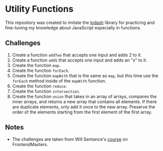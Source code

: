 # Utility Functions

This repository was created to imitate the [lodash](https://www.npmjs.com/package/lodash) library for practicing and fine-tuning my knowledge about JavaScript especially in functions.

## Challenges

1. Create a function `addTwo` that accepts one input and adds 2 to it.
2. Create a function `addS` that accepts one input and adds an "s" to it.
3. Create the function `map`.
4. Create the function `forEach`.
5. Create the function `mapWith` that is the same as `map`, but this time use the `forEach` method inside of the `mapWith` function.
6. Create the function `reduce`.
7. Create the function `intersection`.
8. Create the function `union` that takes in an array of arrays, compares the inner arrays, and returns a new array that contains all elements. If there are duplicate elements, only add it once to the new array. Preserve the order of the elements starting from the first element of the first array.

## Notes

- The challenges are taken from Will Sentance's [course](https://frontendmasters.com/courses/javascript-hard-parts-v2/) on FrontendMasters.
